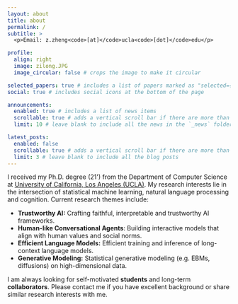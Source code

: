 ```yaml
---
layout: about
title: about
permalink: /
subtitle: >
  <p>Email: z.zheng<code>[at]</code>ucla<code>[dot]</code>edu</p>

profile:
  align: right
  image: zilong.JPG
  image_circular: false # crops the image to make it circular

selected_papers: true # includes a list of papers marked as "selected={true}"
social: true # includes social icons at the bottom of the page

announcements:
  enabled: true # includes a list of news items
  scrollable: true # adds a vertical scroll bar if there are more than 3 news items
  limit: 10 # leave blank to include all the news in the `_news` folder

latest_posts:
  enabled: false
  scrollable: true # adds a vertical scroll bar if there are more than 3 new posts items
  limit: 3 # leave blank to include all the blog posts
---
```


I received my Ph.D. degree (21') from the Department of Computer Science at [University of California, Los Angeles (UCLA)](https://www.cs.ucla.edu/). My research interests lie in the intersection of statistical machine learning, natural language processing and cognition. Current research themes include:
<!-- - **General Multimodal Perception:** General multimodal understanding, parsing and explainable modeling. -->

- **Trustworthy AI:** Crafting faithful, interpretable and trustworthy AI frameworks.
- **Human-like Conversational Agents**: Building interactive models that align with human values and social norms.
- **Efficient Language Models:** Efficient training and inference of long-context language models.
- **Generative Modeling:** Statistical generative modeling (e.g. EBMs, diffusions) on high-dimensional data.

I am always looking for self-motivated **students** and long-term **collaborators**. Please contact me if you have excellent background or share similar research interests with me.
